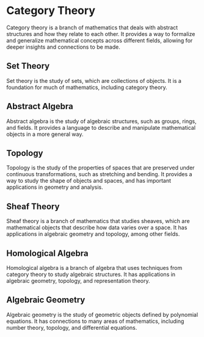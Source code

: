 # Category Theory

Category theory is a branch of mathematics that deals with abstract structures and how they relate to each other. It provides a way to formalize and generalize mathematical concepts across different fields, allowing for deeper insights and connections to be made.

## Set Theory

Set theory is the study of sets, which are collections of objects. It is a foundation for much of mathematics, including category theory.

## Abstract Algebra

Abstract algebra is the study of algebraic structures, such as groups, rings, and fields. It provides a language to describe and manipulate mathematical objects in a more general way.

## Topology

Topology is the study of the properties of spaces that are preserved under continuous transformations, such as stretching and bending. It provides a way to study the shape of objects and spaces, and has important applications in geometry and analysis.

## Sheaf Theory

Sheaf theory is a branch of mathematics that studies sheaves, which are mathematical objects that describe how data varies over a space. It has applications in algebraic geometry and topology, among other fields.

## Homological Algebra

Homological algebra is a branch of algebra that uses techniques from category theory to study algebraic structures. It has applications in algebraic geometry, topology, and representation theory.

## Algebraic Geometry

Algebraic geometry is the study of geometric objects defined by polynomial equations. It has connections to many areas of mathematics, including number theory, topology, and differential equations.
